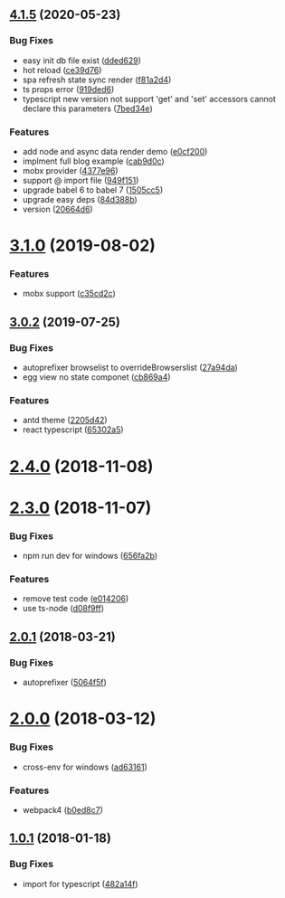 ## [4.1.5](https://github.com/easy-team/egg-react-typescript-boilerplate/compare/3.1.0...4.1.5) (2020-05-23)


### Bug Fixes

* easy init db file exist ([dded629](https://github.com/easy-team/egg-react-typescript-boilerplate/commit/dded6291cbfc03efcc90a9fd0e447711c2fe1c28))
* hot reload ([ce39d76](https://github.com/easy-team/egg-react-typescript-boilerplate/commit/ce39d7671e82a498191d77f36c34135065703a46))
* spa refresh state sync render ([f81a2d4](https://github.com/easy-team/egg-react-typescript-boilerplate/commit/f81a2d4677afb24d77999cd313222398e5816d83))
* ts props error ([919ded6](https://github.com/easy-team/egg-react-typescript-boilerplate/commit/919ded60c84f72aa6a7e96a3fc7061f343a01c46))
* typescript new version not support 'get' and 'set' accessors cannot declare this parameters ([7bed34e](https://github.com/easy-team/egg-react-typescript-boilerplate/commit/7bed34e35d58504ea3abf4fa108223ba2a733ce7))


### Features

* add node and async data render demo ([e0cf200](https://github.com/easy-team/egg-react-typescript-boilerplate/commit/e0cf20047d85a82ced85e7a5b054c38138ee9832))
* implment full blog example ([cab9d0c](https://github.com/easy-team/egg-react-typescript-boilerplate/commit/cab9d0ce28e9777b110b2ca6206fef3b4b622d43))
* mobx provider ([4377e96](https://github.com/easy-team/egg-react-typescript-boilerplate/commit/4377e96278ae41e9ed168d3b385d9c400c807ddb))
* support @ import file ([949f151](https://github.com/easy-team/egg-react-typescript-boilerplate/commit/949f151020c9137f1375fb6de1487493ea2ba44e))
* upgrade babel 6 to babel 7 ([1505cc5](https://github.com/easy-team/egg-react-typescript-boilerplate/commit/1505cc58812a456993a8346a32b4bc24df420b67))
* upgrade easy deps ([84d388b](https://github.com/easy-team/egg-react-typescript-boilerplate/commit/84d388bdc7fbc95ea05ba6de0da305d33a0d7934))
* version ([20664d6](https://github.com/easy-team/egg-react-typescript-boilerplate/commit/20664d6fe7e9669301423c3d5454f4702aa8e83b))



# [3.1.0](https://github.com/easy-team/egg-react-typescript-boilerplate/compare/3.0.2...3.1.0) (2019-08-02)


### Features

* mobx support ([c35cd2c](https://github.com/easy-team/egg-react-typescript-boilerplate/commit/c35cd2ce23e7ceff116086e9f4cc798f94dd374d))



## [3.0.2](https://github.com/easy-team/egg-react-typescript-boilerplate/compare/2.4.0...3.0.2) (2019-07-25)


### Bug Fixes

* autoprefixer  browselist to overrideBrowserslist ([27a94da](https://github.com/easy-team/egg-react-typescript-boilerplate/commit/27a94da7784e6ae688c7172ef1323c7df65f3412))
* egg view no state componet ([cb869a4](https://github.com/easy-team/egg-react-typescript-boilerplate/commit/cb869a4bfd2f87aab0fe8a8f9bfecfbd71aba905))


### Features

* antd theme ([2205d42](https://github.com/easy-team/egg-react-typescript-boilerplate/commit/2205d429055928d23a21e8ff710262617907dcf1))
* react typescript ([65302a5](https://github.com/easy-team/egg-react-typescript-boilerplate/commit/65302a5591cb500450fa2c57cf9390cfe2759960))



# [2.4.0](https://github.com/easy-team/egg-react-typescript-boilerplate/compare/2.3.0...2.4.0) (2018-11-08)



# [2.3.0](https://github.com/easy-team/egg-react-typescript-boilerplate/compare/2.0.1...2.3.0) (2018-11-07)


### Bug Fixes

* npm run dev for windows ([656fa2b](https://github.com/easy-team/egg-react-typescript-boilerplate/commit/656fa2b7bf789e4eefd4f81707fc8d229e4cd795))


### Features

* remove test code ([e014206](https://github.com/easy-team/egg-react-typescript-boilerplate/commit/e014206a4411715f0a98d5ba9c758baa2ff2ea03))
* use ts-node ([d08f9ff](https://github.com/easy-team/egg-react-typescript-boilerplate/commit/d08f9ffa5961d9c58c61a348c83d14b40a6ebea1))



## [2.0.1](https://github.com/easy-team/egg-react-typescript-boilerplate/compare/2.0.0...2.0.1) (2018-03-21)


### Bug Fixes

* autoprefixer ([5064f5f](https://github.com/easy-team/egg-react-typescript-boilerplate/commit/5064f5fd7f7ce8cb63d2b5a1c01504ea46590132))



# [2.0.0](https://github.com/easy-team/egg-react-typescript-boilerplate/compare/1.0.1...2.0.0) (2018-03-12)


### Bug Fixes

* cross-env for windows ([ad63161](https://github.com/easy-team/egg-react-typescript-boilerplate/commit/ad6316130e1351bd3238d01bab7c867b162b04d3))


### Features

* webpack4 ([b0ed8c7](https://github.com/easy-team/egg-react-typescript-boilerplate/commit/b0ed8c7e5d55b8648c720f5d8e1bf081338ae18e))



## [1.0.1](https://github.com/easy-team/egg-react-typescript-boilerplate/compare/482a14f2be6a689ccd5739e39d25de3e13e21f6b...1.0.1) (2018-01-18)


### Bug Fixes

* import for typescript ([482a14f](https://github.com/easy-team/egg-react-typescript-boilerplate/commit/482a14f2be6a689ccd5739e39d25de3e13e21f6b))



